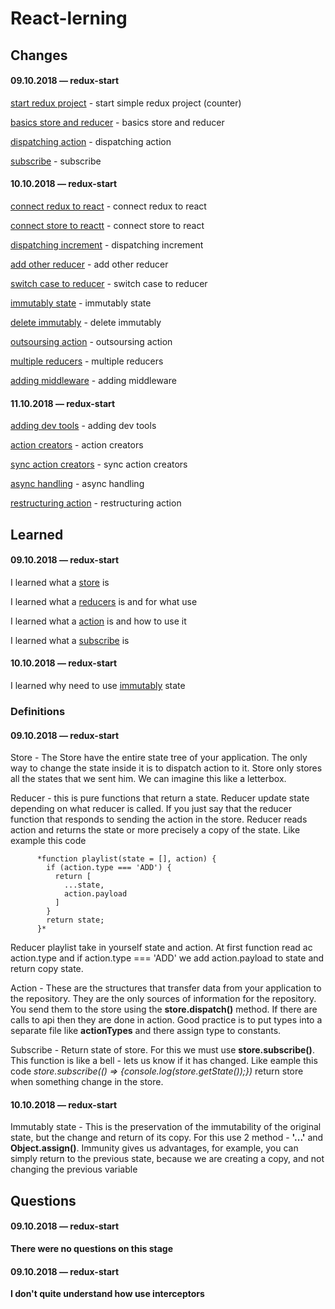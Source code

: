# React-lerning

## Changes

#### 09.10.2018 — redux-start
[start redux project](https://github.com/Mikele11/React-lerning/commit/ff8d9861c7764a6a2f44cd61a5d7618c45b28a44) - start simple redux project (counter)

[basics store and reducer](https://github.com/Mikele11/React-lerning/commit/8ff4dd3f5f010c53ed3363ab3066f0b222b4a36b) - basics store and reducer

[dispatching action](https://github.com/Mikele11/React-lerning/commit/2561cdf2fd8aca41c3887c21132a73317af32ed4) - dispatching action

[subscribe](https://github.com/Mikele11/React-lerning/commit/cfc5c45b05a40b4995682ee52c9dc9eaf9fbbf83) - subscribe

#### 10.10.2018 — redux-start

[connect redux to react](https://github.com/Mikele11/React-lerning/commit/977d39c411359c02685365a4cf28f56bfeab6792) - connect redux to react

[connect store to reactt](https://github.com/Mikele11/React-lerning/commit/a76b0d6c70926202962056f3d0baa23443508777) - connect store to react

[dispatching increment](https://github.com/Mikele11/React-lerning/commit/c5b6ac15921fe77621ff88c1279ce27a0878881e) - dispatching increment

[add other reducer](https://github.com/Mikele11/React-lerning/commit/e1ebebcd0327d58430039946d6346dfa324ffa75) - add other reducer

[switch case to reducer](https://github.com/Mikele11/React-lerning/commit/03f0e7d729f52808c8e0a1e89ac0b4b706487d1e) - switch case to reducer

[immutably state](https://github.com/Mikele11/React-lerning/commit/93a5a77088c8d0bc09667a24fee5f653ba9112b4) - immutably state

[delete immutably](https://github.com/Mikele11/React-lerning/commit/a32cf01366fbaffae0cd257fa5073ffa1f3ca0b3) - delete immutably

[outsoursing action](https://github.com/Mikele11/React-lerning/commit/2ad54fea86b7d3668ceac46be92d60b63c03476e) - outsoursing action

[multiple reducers](https://github.com/Mikele11/React-lerning/commit/a125cf5d18ab5c8121d0b161f8f36d71fcac6049) - multiple reducers

[adding middleware](https://github.com/Mikele11/React-lerning/commit/3f6575653aa2d26c13619bbec6647e7aa55de6d2) - adding middleware

#### 11.10.2018 — redux-start

[adding dev tools](https://github.com/Mikele11/React-lerning/commit/3dbd692ed908fa20ba1b4cce48f14e154eae2a8d) - adding dev tools

[action creators](https://github.com/Mikele11/React-lerning/commit/524444ccbdc40823c3c5c254fd1b2f57017b85c6) - action creators

[sync action creators](https://github.com/Mikele11/React-lerning/commit/9637fb502e9750ab8711e3ea468bb795faa4f68a) - sync action creators

[async handling](https://github.com/Mikele11/React-lerning/commit/ebae6f298f3b02faeaa3400b1b436b8f19cf6a19) - async handling

[restructuring action](https://github.com/Mikele11/React-lerning/commit/3d6bdf55bb799dfe4d2e8c3fd5e5db7a530b4ac2) - restructuring action

## Learned

#### 09.10.2018 — redux-start

I learned what a [store](#store) is

I learned what a [reducers](#reducers) is and for what use

I learned what a [action](#action) is and how to use it

I learned what a [subscribe](#subscribe) is

#### 10.10.2018 — redux-start

I learned why need to use [immutably](#immutably) state

### Definitions

#### 09.10.2018 — redux-start

<a name="store"></a>Store - The Store have the entire state tree of your application. The only way to change the state inside it is to dispatch action to it. Store only stores all the states that we sent him. We can imagine this like a letterbox.

<a name="reducers"></a>Reducer - this is pure functions that return a state. Reducer update state depending on what reducer is called. If you just say that the reducer function that responds to sending the action in the store. Reducer reads aсtion and returns the state or more precisely a copy of the state. Like example this code 

          *function playlist(state = [], action) {
            if (action.type === 'ADD') {
              return [
                ...state,
                action.payload
              ]
            }
            return state;
          }*
Reducer playlist take in yourself state and action. At first function read ac action.type and if action.type === 'ADD' we add  action.payload to state and return copy state.   


<a name="action"></a>Action - These are the structures that transfer data from your application to the repository. They are the only sources of information for the repository. You send them to the store using the **store.dispatch()** method. If there are calls to api then they are done in action. Good practice is to put types into a separate file like **actionTypes** and there assign type to constants.

<a name="subscribe"></a>Subscribe - Return state of store. For this we must use **store.subscribe()**. This function is like a bell - lets us know if it has changed. Like eample this code *store.subscribe(() => {console.log(store.getState());})* return store when something change in the store.

#### 10.10.2018 — redux-start

<a name="immutably"></a>Immutably state - This is the preservation of the immutability of the original state, but the change and return of its copy. For this use 2 method - **'...'** and **Object.assign()**. Immunity gives us advantages, for example, you can simply return to the previous state, because we are creating a copy, and not changing the previous variable

## Questions

#### 09.10.2018 — redux-start

**There were no questions on this stage**

#### 09.10.2018 — redux-start

**I don't quite understand how use interceptors**


